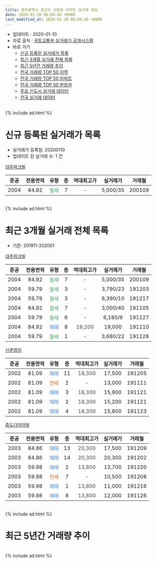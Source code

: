 ```yaml
---
title: 광주광역시 광산구 신촌동 아파트 실거래 정보
date: 2020-01-10 06:04:45 +0900
last_modified_at: 2020-01-10 06:04:45 +0900
---
```


* 업데이트 : 2020-01-10
* 자료 출처 : [국토교통부 실거래가 공개시스템](http://rt.molit.go.kr)
* 바로 가기
    * [신규 등록된 실거래가 목록](#신규-등록된-실거래가-목록)
    * [최근 3개월 실거래 전체 목록](#최근-3개월-실거래-전체-목록)
    * [최근 5년간 거래량 추이](#최근-5년간-거래량-추이)
    * [전국 거래량 TOP 50 지역](https://inasie.github.io/apt-trade-info/최근-3개월-전국에서-가장-거래가-많이-발생한-지역)
    * [전국 거래량 TOP 50 아파트](https://inasie.github.io/apt-trade-info/최근-3개월-전국에서-가장-거래가-많이-발생한-아파트)
    * [전국 거래량 TOP 50 분양권](https://inasie.github.io/apt-trade-info/최근-3개월-전국에서-가장-거래가-많이-발생한-분양권)
    * [주요 신도시 실거래 데이터](https://inasie.github.io/apt-trade-info/주요-신도시)
    * [전국 실거래 데이터](https://inasie.github.io/apt-trade-info/전국)
<br>
{% include ad.html %}
<br>

# 신규 등록된 실거래가 목록
* 실거래가 등록일: 20200110
* 업데이트 된 실거래 수: 1 건


[대주파크빌](https://search.naver.com/search.naver?query=%EA%B4%91%EC%A3%BC%EA%B4%91%EC%97%AD%EC%8B%9C+%EA%B4%91%EC%82%B0%EA%B5%AC+%EC%8B%A0%EC%B4%8C%EB%8F%99+%EB%8C%80%EC%A3%BC%ED%8C%8C%ED%81%AC%EB%B9%8C)

|준공|전용면적|유형|층|역대최고가|실거래가|거래월|
|:---:|:---:|:---:|:---:|:---:|:---:|:---:|
|2004|84.92|<span style="color:#34a853">월세</span>|7|<span style="color:#444444">-</span>|5,000/35|200109|


<br>
{% include ad.html %}
<br>

# 최근 3개월 실거래 전체 목록
* 기준: 201911-202001


[대주파크빌](https://search.naver.com/search.naver?query=%EA%B4%91%EC%A3%BC%EA%B4%91%EC%97%AD%EC%8B%9C+%EA%B4%91%EC%82%B0%EA%B5%AC+%EC%8B%A0%EC%B4%8C%EB%8F%99+%EB%8C%80%EC%A3%BC%ED%8C%8C%ED%81%AC%EB%B9%8C)

|준공|전용면적|유형|층|역대최고가|실거래가|거래월|
|:---:|:---:|:---:|:---:|:---:|:---:|:---:|
|2004|84.92|<span style="color:#34a853">월세</span>|7|<span style="color:#444444">-</span>|5,000/35|200109|
|2004|59.79|<span style="color:#34a853">월세</span>|3|<span style="color:#444444">-</span>|3,790/23|191203|
|2004|59.79|<span style="color:#34a853">월세</span>|3|<span style="color:#444444">-</span>|6,390/10|191217|
|2004|84.92|<span style="color:#34a853">월세</span>|7|<span style="color:#444444">-</span>|3,000/40|191105|
|2004|59.79|<span style="color:#34a853">월세</span>|6|<span style="color:#444444">-</span>|6,180/9|191127|
|2004|84.92|<span style="color:#4285f3">매매</span>|8|<span style="color:#444444">19,200</span>|19,000|191110|
|2004|59.79|<span style="color:#34a853">월세</span>|1|<span style="color:#444444">-</span>|3,680/22|191128|

[신촌명지](https://search.naver.com/search.naver?query=%EA%B4%91%EC%A3%BC%EA%B4%91%EC%97%AD%EC%8B%9C+%EA%B4%91%EC%82%B0%EA%B5%AC+%EC%8B%A0%EC%B4%8C%EB%8F%99+%EC%8B%A0%EC%B4%8C%EB%AA%85%EC%A7%80)

|준공|전용면적|유형|층|역대최고가|실거래가|거래월|
|:---:|:---:|:---:|:---:|:---:|:---:|:---:|
|2002|81.09|<span style="color:#4285f3">매매</span>|11|<span style="color:#444444">18,300</span>|17,500|191205|
|2002|81.09|<span style="color:#ff5a00">전세</span>|2|<span style="color:#444444">-</span>|13,000|191111|
|2002|81.09|<span style="color:#4285f3">매매</span>|3|<span style="color:#444444">18,300</span>|15,900|191121|
|2002|81.09|<span style="color:#4285f3">매매</span>|2|<span style="color:#444444">18,300</span>|15,200|191121|
|2002|81.09|<span style="color:#4285f3">매매</span>|4|<span style="color:#444444">18,300</span>|15,800|191123|

[중도다이아빌](https://search.naver.com/search.naver?query=%EA%B4%91%EC%A3%BC%EA%B4%91%EC%97%AD%EC%8B%9C+%EA%B4%91%EC%82%B0%EA%B5%AC+%EC%8B%A0%EC%B4%8C%EB%8F%99+%EC%A4%91%EB%8F%84%EB%8B%A4%EC%9D%B4%EC%95%84%EB%B9%8C)

|준공|전용면적|유형|층|역대최고가|실거래가|거래월|
|:---:|:---:|:---:|:---:|:---:|:---:|:---:|
|2003|84.86|<span style="color:#4285f3">매매</span>|13|<span style="color:#444444">20,300</span>|17,500|191209|
|2003|84.86|<span style="color:#4285f3">매매</span>|14|<span style="color:#444444">20,300</span>|20,300|191202|
|2003|59.98|<span style="color:#4285f3">매매</span>|2|<span style="color:#444444">13,800</span>|12,700|191220|
|2003|59.98|<span style="color:#ff5a00">전세</span>|7|<span style="color:#444444">-</span>|10,500|191208|
|2003|59.98|<span style="color:#4285f3">매매</span>|1|<span style="color:#444444">13,800</span>|11,000|191216|
|2003|59.98|<span style="color:#4285f3">매매</span>|8|<span style="color:#444444">13,800</span>|12,000|191126|


<br>
{% include ad.html %}
<br>

# 최근 5년간 거래량 추이


<div style="width:100%;">
    <canvas id="deal_progress" height="200"></canvas>
</div>

<script>
new Chart(document.getElementById("deal_progress"), {
    type: 'line',
    data: {
        labels: ['201501','201502','201503','201504','201505','201506','201507','201508','201509','201510','201511','201512','201601','201602','201603','201604','201605','201606','201607','201608','201609','201610','201611','201612','201701','201702','201703','201704','201705','201706','201707','201708','201709','201710','201711','201712','201801','201802','201803','201804','201805','201806','201807','201808','201809','201810','201811','201812','201901','201902','201903','201904','201905','201906','201907','201908','201909','201910','201911','201912','202001'],
        datasets: [{
            label: '매매',
            pointRadius: 1,
            data: [5, 13, 16, 5, 4, 3, 5, 9, 3, 2, 40, 16, 6, 3, 8, 4, 6, 23, 11, 12, 3, 4, 0, 5, 1, 3, 4, 9, 3, 1, 2, 4, 6, 5, 3, 2, 5, 3, 6, 1, 7, 0, 3, 5, 4, 6, 7, 3, 2, 2, 4, 8, 7, 3, 5, 3, 4, 9, 5, 5, 0],
            borderColor: "rgba(255, 201, 14, 1)",
            backgroundColor: "rgba(255, 201, 14, 0.5)",
            fill: false,
            lineTension: 0
        },{
            label: '전월세',
            pointRadius: 1,
            data: [5, 4, 2, 3, 1, 3, 7, 3, 6, 5, 2, 5, 5, 2, 5, 5, 3, 2, 10, 1, 4, 4, 4, 10, 2, 1, 3, 4, 4, 3, 1, 9, 3, 2, 3, 2, 2, 2, 4, 0, 3, 3, 2, 6, 2, 2, 2, 3, 7, 1, 2, 3, 2, 1, 4, 14, 3, 2, 4, 3, 1],
            borderColor: "rgba(0, 141, 185, 1)",
            backgroundColor: "rgba(0, 141, 185, 0.5)",
            fill: false,
            lineTension: 0
        }
        ]
    },
    options: {
        responsive: true,
        title: {
            display: false
        },
        tooltips: {
            mode: 'index',
            intersect: false
        },
        hover: {
            mode: 'nearest',
            intersect: true
        },
        scales: {
            xAxes: [{
                display: true,
                scaleLabel: {
                    display: true,
                    labelString: '년/월'
                }
            }],
            yAxes: [{
                display: true,
                ticks: {
                    suggestedMin: 0,
                },
                scaleLabel: {
                    display: true,
                    labelString: '실거래 수'
                }
            }]
        }
    }
});

</script>


<br>
{% include ad.html %}
<br>

